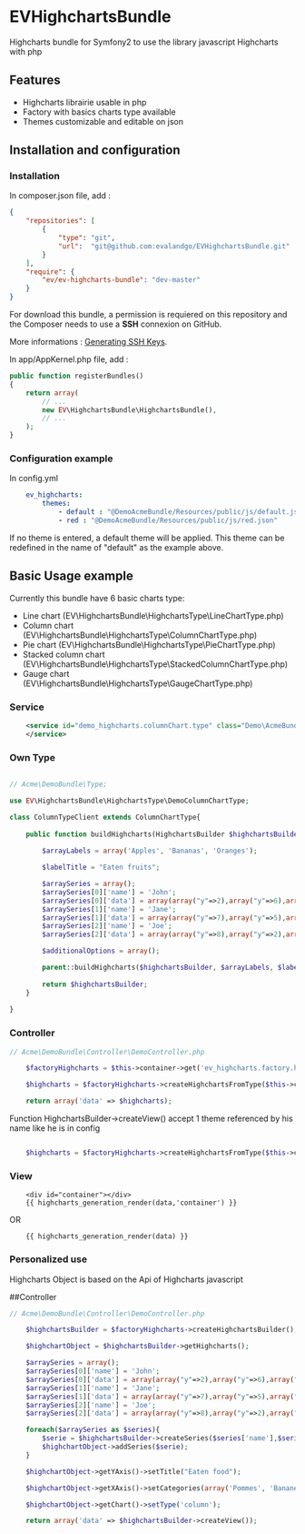# EVHighchartsBundle
Highcharts bundle for Symfony2 to use the library javascript Highcharts with php

## Features
- Highcharts librairie usable in php
- Factory with basics charts type available
- Themes customizable and editable on json

## Installation and configuration

### Installation
In composer.json file, add :
```json
{
    "repositories": [
        {
            "type": "git",
            "url":  "git@github.com:evalandgo/EVHighchartsBundle.git"
        }
    ],
    "require": {
        "ev/ev-highcharts-bundle": "dev-master"
    }
}
```

For download this bundle, a permission is requiered on this repository and the Composer needs to use a **SSH** connexion on GitHub.

More informations : [Generating SSH Keys](https://help.github.com/articles/generating-ssh-keys).

In app/AppKernel.php file, add :
```php
public function registerBundles()
{
    return array(
        // ...
        new EV\HighchartsBundle\HighchartsBundle(),
        // ...
    );
}
```

### Configuration example
In config.yml
```yaml
    ev_highcharts:
        themes: 
            - default : "@DemoAcmeBundle/Resources/public/js/default.json"
            - red : "@DemoAcmeBundle/Resources/public/js/red.json"
```

If no theme is entered, a default theme will be applied. This theme can be redefined in the name of "default" as the example above.

## Basic Usage example

Currently this bundle have 6 basic charts type:
- Line chart (EV\HighchartsBundle\HighchartsType\LineChartType.php)
- Column chart (EV\HighchartsBundle\HighchartsType\ColumnChartType.php)
- Pie chart (EV\HighchartsBundle\HighchartsType\PieChartType.php)
- Stacked column chart (EV\HighchartsBundle\HighchartsType\StackedColumnChartType.php)
- Gauge chart (EV\HighchartsBundle\HighchartsType\GaugeChartType.php)

### Service

```xml
    <service id="demo_highcharts.columnChart.type" class="Demo\AcmeBundle\Type\DemoColumnChartType">
    </service>
```

### Own Type
```php

// Acme\DemoBundle\Type;

use EV\HighchartsBundle\HighchartsType\DemoColumnChartType;

class ColumnTypeClient extends ColumnChartType{
    
    public function buildHighcharts(HighchartsBuilder $highchartsBuilder) {
        
        $arrayLabels = array('Apples', 'Bananas', 'Oranges');

        $labelTitle = "Eaten fruits";

        $arraySeries = array();
        $arraySeries[0]['name'] = 'John';
        $arraySeries[0]['data'] = array(array("y"=>2),array("y"=>6),array("y"=>4));
        $arraySeries[1]['name'] = 'Jane';
        $arraySeries[1]['data'] = array(array("y"=>7),array("y"=>5),array("y"=>3));
        $arraySeries[2]['name'] = 'Joe';
        $arraySeries[2]['data'] = array(array("y"=>8),array("y"=>2),array("y"=>7));  

        $additionalOptions = array();

        parent::buildHighcharts($highchartsBuilder, $arrayLabels, $labelTitle, $arraySeries,$additionalOptions);
        
        return $highchartsBuilder;
    }
    
}

```

### Controller

```php
// Acme\DemoBundle\Controller\DemoController.php

    $factoryHighcharts = $this->container->get('ev_highcharts.factory.highcharts');

    $highcharts = $factoryHighcharts->createHighchartsFromType($this->container->get('demo_highcharts.columnChart.type'))->createView();

    return array('data' => $highcharts);
```

Function HighchartsBuilder->createView() accept 1 theme referenced by his name like he is in config

```php

    $highcharts = $factoryHighcharts->createHighchartsFromType($this->container->get('demo_highcharts.columnChart.type'))->createView('red');

```

### View

```jinja
    <div id="container"></div>
    {{ highcharts_generation_render(data,'container') }}
```

OR

```jinja
    {{ highcharts_generation_render(data) }}
```

### Personalized use

Highcharts Object is based on the Api of Highcharts javascript

##Controller

```php
// Acme\DemoBundle\Controller\DemoController.php

    $highchartsBuilder = $factoryHighcharts->createHighchartsBuilder();

    $highchartObject = $highchartsBuilder->getHighcharts();

    $arraySeries = array();
    $arraySeries[0]['name'] = 'John';
    $arraySeries[0]['data'] = array(array("y"=>2),array("y"=>6),array("y"=>4));
    $arraySeries[1]['name'] = 'Jane';
    $arraySeries[1]['data'] = array(array("y"=>7),array("y"=>5),array("y"=>3));
    $arraySeries[2]['name'] = 'Joe';
    $arraySeries[2]['data'] = array(array("y"=>8),array("y"=>2),array("y"=>7));

    foreach($arraySeries as $series){
        $serie = $highchartsBuilder->createSeries($series['name'],$series['data']);
        $highchartObject->addSeries($serie);
    }

    $highchartObject->getYAxis()->setTitle("Eaten food");

    $highchartObject->getXAxis()->setCategories(array('Pommes', 'Bananes', 'Oranges'));

    $highchartObject->getChart()->setType('column');

    return array('data' => $highchartsBuilder->createView());

```